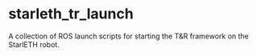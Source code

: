 starleth_tr_launch
================================

A collection of ROS launch scripts for starting the T&R framework on the StarlETH robot.
